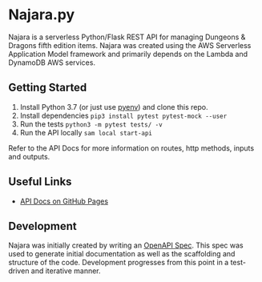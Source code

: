# Najara.py
Najara is a serverless Python/Flask REST API for managing Dungeons & Dragons fifth edition items. Najara was created using the AWS Serverless Application Model framework and primarily depends on the Lambda and DynamoDB AWS services.

## Getting Started
1. Install Python 3.7 (or just use [pyenv](https://realpython.com/intro-to-pyenv/)) and clone this repo.
1. Install dependencies `pip3 install pytest pytest-mock --user`
1. Run the tests `python3 -m pytest tests/ -v`
1. Run the API locally `sam local start-api`

Refer to the API Docs for more information on routes, http methods, inputs and outputs.

## Useful Links
- [API Docs on GitHub Pages](https://greynewell.github.io/Najara.py/)

## Development
Najara was initially created by writing an [OpenAPI Spec](https://swagger.io/specification/). This spec was used to generate initial documentation as well as the scaffolding and structure of the code. Development progresses from this point in a test-driven and iterative manner.
